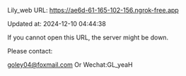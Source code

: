 Lily_web URL: https://ae6d-61-165-102-156.ngrok-free.app

Updated at: 2024-12-10 04:44:38

If you cannot open this URL, the server might be down.

Please contact: 

goley04@foxmail.com Or Wechat:GL_yeaH
